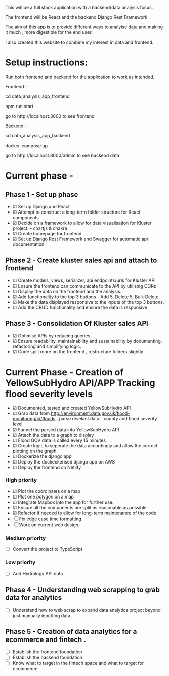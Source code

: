This will be a full stack application with a backend/data analysis focus.

The frontend will be React and the backend Django Rest Framework.

The aim of this app is to provide different ways to analyise data and making it much ,
more digestible for the end user.

I also created this website to combine my interest in data and frontend.

# Setup instructions:

Run both frontend and backend for the application to work as intended.

Frontend -

cd data_analysis_app_frontend

npm run start

go to http://localhost:3000 to see frontend

Backend -

cd data_analysis_app_backend

docker-compose up

go to http://localhost:8000/admin to see backend data

# Current phase -

## Phase 1 - Set up phase

- &#9745; Set up Django and React
- &#9745; Attempt to construct a long-term folder structure for React components
- &#9745; Decide on a framework to allow for data visualisation for Kluster project. - chartjs & chakra
- &#9745; Create homepage for frontend
- &#9745; Set up Django Rest Framework and Swagger for automatic api documentation.

## Phase 2 - Create kluster sales api and attach to frontend

- &#9745; Create models, views, serializer, api endpoints/urls for Kluster API
- &#9745; Ensure the frontend can communicate to the API by utilising CORs
- &#9745; Display the data on the frontend and the analysis.
- &#9745; Add functionality to the top 3 buttons - Add 5, Delete 5, Bulk Delete
- &#9745; Make the data displayed responsive to the inputs of the top 3 buttons.
- &#9745; Add the CRUD functionality and ensure the data is responsive

## Phase 3 - Consolidation Of Kluster sales API

- &#9745; Optimise APIs by reducing queries
- &#9745; Ensure readability, maintainability and sustainability by documenting, refactoring and simplifying logic.
- &#9745; Code split more on the frontend , restructure folders slightly

# Current Phase - Creation of YellowSubHydro API/APP Tracking flood severity levels

- &#9745; Documented, tested and created YellowSubHydro API
- &#9745; Grab data from http://environment.data.gov.uk/flood-monitoring/id/floods ,
  parse revelant data - county and flood severity level
- &#9745; Funnel the parsed data into YellowSubHydro API
- &#9745; Attach the data to a graph to display
- &#9745; Flood GOV data is called every 15 minutes
- &#9745; Create logic to seperate the data accordingly and allow the correct plotting on the graph
- &#9745; Dockerize the django app
- &#9745; Deploy the dockeckerised django app on AWS
- &#9745; Deploy the frontend on Netlify

### High priority

- &#9745; Plot the coordinates on a map
- &#9745; Plot one polygon on a map
- &#9745; Integrate Mapbox into the app for further use.
- &#9745; Ensure all the components are split as reasonable as possible
- &#9745; Refactor if needed to allow for long-term maintenance of the code
- &#9744; Fix edge case time formatting
- &#9744; Work on current web design.

### Medium priority

- &#9744; Convert the project to TypeScript

### Low priority

- &#9744; Add Hydrology API data

## Phase 4 - Understanding web scrapping to grab data for analytics

- &#9744; Understand how to web scrap to expand data analytics project beyond just manually inputting data.

## Phase 5 - Creation of data analytics for a ecommerce and fintech .

- &#9744; Establish the frontend foundation
- &#9744; Establish the backend foundation
- &#9744; Know what to target in the fintech space and what to target for ecommerce
